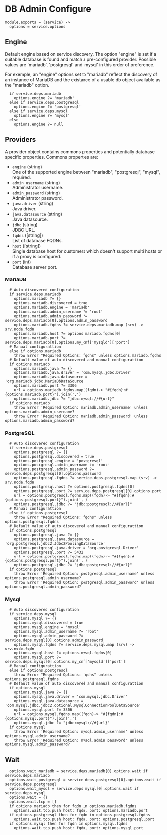 
# DB Admin Configure

    module.exports = (service) ->
      options = service.options

## Engine

Default engine based on service discovery. The option "engine" is set if a
suitable database is found and match a pre-configured provider. Possible values 
are 'mariadb', 'postgresql' and 'mysql' in this order of preference.

For exemple, an "engine" options set to "mariadb" reflect the discovery of an
instance of MariaDB and the existance of a usable db object available as the
"mariadb" option.

      if service.deps.mariadb
        options.engine ?= 'mariadb'
      else if service.deps.postgresql
        options.engine ?= 'postgresql'
      else if service.deps.mysql
        options.engine ?= 'mysql'
      else
        options.engine ?= null

## Providers

A provider object contains commons properties and potentially database specific
properties. Commons properties are:

* `engine` (string)   
  One of the supported engine between "mariadb", "postgresql", "mysql", required.
* `admin_username` (string)   
  Administrator username.
* `admin_password` (string)   
  Administrator password.
* `java.driver` (string)   
  Java driver.
* `java.datasource` (string)   
  Java datasource.
* `jdbc` (string)   
  JDBC URL.
* `fqdns` ([string])   
  List of database FQDNs.
* `host` ([string])   
  Single database host for customers which doesn't support multi hosts or if a 
  proxy is configured.
* `port` (int)   
  Database server port.

### MariaDB

      # Auto discovered configuration
      if service.deps.mariadb
        options.mariadb ?= {}
        options.mariadb.discovered = true
        options.mariadb.engine = 'mariadb'
        options.mariadb.admin_username ?= 'root'
        options.mariadb.admin_password ?= service.deps.mariadb[0].options.admin_password
        options.mariadb.fqdns ?= service.deps.mariadb.map (srv) -> srv.node.fqdn
        options.mariadb.host ?= options.mariadb.fqdns[0]
        options.mariadb.port ?= service.deps.mariadb[0].options.my_cnf['mysqld']['port']
      # Manual configurattion
      else if options.mariadb
        throw Error "Required Options: fqdns" unless options.mariadb.fqdns
      # Default value of auto discovered and manual configurattion
      if options.mariadb
        options.mariadb.java ?= {}
        options.mariadb.java.driver = 'com.mysql.jdbc.Driver'
        options.mariadb.java.datasource = 'org.mariadb.jdbc.MariaDbDataSource'
        options.mariadb.port ?= 3306
        url = options.mariadb.fqdns.map((fqdn)-> "#{fqdn}:#{options.mariadb.port}").join(',')
        options.mariadb.jdbc ?= "jdbc:mysql://#{url}"
      if options.mariadb
        throw Error 'Required Option: mariadb.admin_username' unless options.mariadb.admin_username?
        throw Error 'Required Option: mariadb.admin_password' unless options.mariadb.admin_password?

### PostgreSQL

      # Auto discovered configuration
      if service.deps.postgresql
        options.postgresql ?= {}
        options.postgresql.discovered = true
        options.postgresql.engine = 'postgresql'
        options.postgresql.admin_username ?= 'root'
        options.postgresql.admin_password ?= service.deps.postgresql[0].options.password
        options.postgresql.fqdns ?= service.deps.postgresql.map (srv) -> srv.node.fqdn
        options.postgresql.host ?= options.postgresql.fqdns[0]
        options.postgresql.port ?= service.deps.postgresql[0].options.port
        url = options.postgresql.fqdns.map((fqdn)-> "#{fqdn}:#{options.postgresql.port}").join(',')
        options.postgresql.jdbc ?= "jdbc:postgresql://#{url}"
      # Manual configurattion
      else if options.postgresql
        throw Error "Required Options: fqdns" unless options.postgresql.fqdns
      # Default value of auto discovered and manual configurattion
      if options.postgresql
        options.postgresql.java ?= {}
        options.postgresql.java.datasource = 'org.postgresql.jdbc2.Jdbc2PoolingDataSource'
        options.postgresql.java.driver = 'org.postgresql.Driver'
        options.postgresql.port ?= 5432
        url = options.postgresql.fqdns.map((fqdn)-> "#{fqdn}:#{options.postgresql.port}").join(',')
        options.postgresql.jdbc ?= "jdbc:postgresql://#{url}"
      if options.postgresql
        throw Error 'Required Option: postgresql.admin_username' unless options.postgresql.admin_username?
        throw Error 'Required Option: postgresql.admin_password' unless options.postgresql.admin_password?

### Mysql

      # Auto discovered configuration
      if service.deps.mysql
        options.mysql ?= {}
        options.mysql.discovered = true
        options.mysql.engine = 'mysql'
        options.mysql.admin_username ?= 'root'
        options.mysql.admin_password ?= service.deps.mysql[0].options.admin_password
        options.mysql.fqdns ?= service.deps.mysql.map (srv) -> srv.node.fqdn
        options.mysql.host ?= options.mysql.fqdns[0]
        options.mysql.port ?= service.deps.mysql[0].options.my_cnf['mysqld']['port']
      # Manual configurattion
      else if options.postgresql
        throw Error "Required Options: fqdns" unless options.postgresql.fqdns
      # Default value of auto discovered and manual configurattion
      if options.mysql
        options.mysql.java ?= {}
        options.mysql.java.driver = 'com.mysql.jdbc.Driver'
        options.mysql.java.datasource = 'com.mysql.jdbc.jdbc2.optional.MysqlConnectionPoolDataSource'
        options.mysql.port ?= 3306
        url = options.mysql.fqdns.map((fqdn)-> "#{fqdn}:#{options.mysql.port}").join(',')
        options.mysql.jdbc ?= "jdbc:mysql://#{url}"
      if options.mysql
        throw Error 'Required Option: mysql.admin_username' unless options.mysql.admin_username?
        throw Error 'Required Option: mysql.admin_password' unless options.mysql.admin_password?

## Wait

      options.wait_mariadb = service.deps.mariadb[0].options.wait if service.deps.mariadb
      options.wait_postgresql = service.deps.postgresql[0].options.wait if service.deps.postgresql
      options.wait_mysql = service.deps.mysql[0].options.wait if service.deps.mysql
      options.wait = {}
      options.wait.tcp = []
      if options.mariadb then for fqdn in options.mariadb.fqdns
        options.wait.tcp.push host: fqdn, port: options.mariadb.port
      if options.postgresql then for fqdn in options.postgresql.fqdns
        options.wait.tcp.push host: fqdn, port: options.postgresql.port
      if options.mysql then for fqdn in options.mysql.fqdns
        options.wait.tcp.push host: fqdn, port: options.mysql.port
